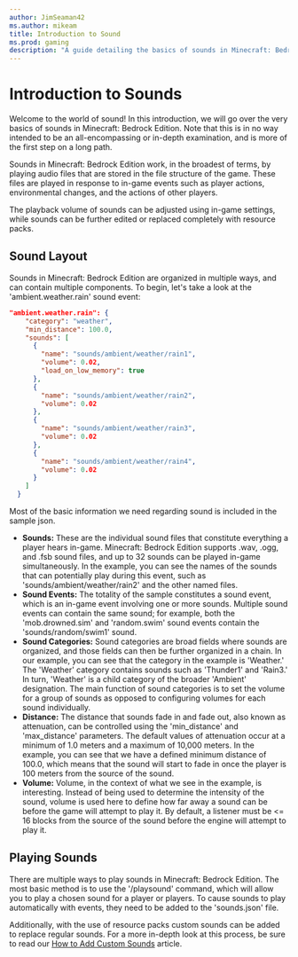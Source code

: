 ```yaml
---
author: JimSeaman42
ms.author: mikeam
title: Introduction to Sound
ms.prod: gaming
description: "A guide detailing the basics of sounds in Minecraft: Bedrock Edition"
---
```


# Introduction to Sounds

Welcome to the world of sound! In this introduction, we will go over the very basics of sounds in Minecraft: Bedrock Edition. Note that this is in no way intended to be an all-encompassing or in-depth examination, and is more of the first step on a long path.

Sounds in Minecraft: Bedrock Edition work, in the broadest of terms, by playing audio files that are stored in the file structure of the game. These files are played in response to in-game events such as player actions, environmental changes, and the actions of other players.

The playback volume of sounds can be adjusted using in-game settings, while sounds can be further edited or replaced completely with resource packs.

## Sound Layout

Sounds in Minecraft: Bedrock Edition are organized in multiple ways, and can contain multiple components. To begin, let's take a look at the 'ambient.weather.rain' sound event:

```json
"ambient.weather.rain": {
    "category": "weather",
    "min_distance": 100.0,
    "sounds": [
      {
        "name": "sounds/ambient/weather/rain1",
        "volume": 0.02,
        "load_on_low_memory": true
      },
      {
        "name": "sounds/ambient/weather/rain2",
        "volume": 0.02
      },
      {
        "name": "sounds/ambient/weather/rain3",
        "volume": 0.02
      },
      {
        "name": "sounds/ambient/weather/rain4",
        "volume": 0.02
      }
    ]
  }
```

Most of the basic information we need regarding sound is included in the sample json.

- **Sounds:** These are the individual sound files that constitute everything a player hears in-game. Minecraft: Bedrock Edition supports .wav, .ogg, and .fsb sound files, and up to 32 sounds can be played in-game simultaneously. In the example, you can see the names of the sounds that can potentially play during this event, such as 'sounds/ambient/weather/rain2' and the other named files.
- **Sound Events:** The totality of the sample constitutes a sound event, which is an in-game event involving one or more sounds. Multiple sound events can contain the same sound; for example, both the 'mob.drowned.sim' and 'random.swim' sound events contain the 'sounds/random/swim1' sound.
- **Sound Categories:** Sound categories are broad fields where sounds are organized, and those fields can then be further organized in a chain. In our example, you can see that the category in the example is 'Weather.' The 'Weather' category contains sounds such as 'Thunder1' and 'Rain3.' In turn, 'Weather' is a child category of the broader 'Ambient' designation. The main function of sound categories is to set the volume for a group of sounds as opposed to configuring volumes for each sound individually.
- **Distance:** The distance that sounds fade in and fade out, also known as attenuation, can be controlled using the 'min_distance' and 'max_distance' parameters. The default values of attenuation occur at a minimum of 1.0 meters and a maximum of 10,000 meters. In the example, you can see that we have a defined minimum distance of 100.0, which means that the sound will start to fade in once the player is 100 meters from the source of the sound.
- **Volume:** Volume, in the context of what we see in the example, is interesting. Instead of being used to determine the intensity of the sound, volume is used here to define how far away a sound can be before the game will attempt to play it. By default, a listener must be <= 16 blocks from the source of the sound before the engine will attempt to play it.

## Playing Sounds

There are multiple ways to play sounds in Minecraft: Bedrock Edition. The most basic method is to use the '/playsound' command, which will allow you to play a chosen sound for a player or players. To cause sounds to play automatically with events, they need to be added to the 'sounds.json' file.

Additionally, with the use of resource packs custom sounds can be added to replace regular sounds. For a more in-depth look at this process, be sure to read our [How to Add Custom Sounds](AddCustomSounds.md) article.

